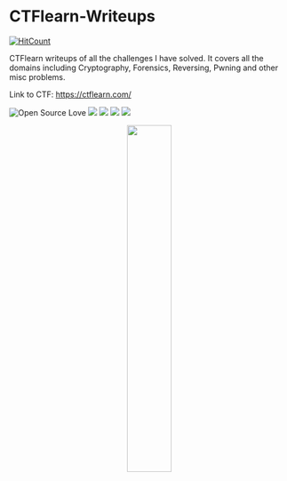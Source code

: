 # CTFlearn-Writeups
[![HitCount](http://hits.dwyl.com/rishitsaiya/CTFlearn-Writeups.svg)](http://hits.dwyl.com/rishitsaiya/CTFlearn-Writeups)

CTFlearn writeups of all the challenges I have solved. It covers all the domains including Cryptography, Forensics, Reversing, Pwning and other misc problems.

Link to CTF: https://ctflearn.com/

![Open Source Love](https://badges.frapsoft.com/os/v2/open-source.svg?v=103) <img src="https://cdn.rawgit.com/sindresorhus/awesome/d7305f38d29fed78fa85652e3a63e154dd8e8829/media/badge.svg"> <img src="https://img.shields.io/github/stars/rishitsaiya/CTFlearn-Writeups?style=social"> <img src="https://img.shields.io/github/repo-size/rishitsaiya/CTFlearn-Writeups"> <img src="https://img.shields.io/github/license/rishitsaiya/CTFlearn-Writeups">
 
<div align = "center">
	<img src="https://i.ibb.co/GxSMj9p/Logo.png" width="40%" />
</div>
